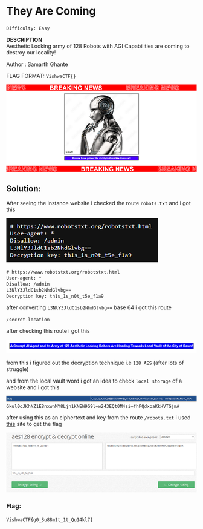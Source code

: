 # They Are Coming
`Difficulty: Easy`

**DESCRIPTION**<br>
Aesthetic Looking army of 128 Robots with AGI Capabilities are coming to destroy our locality!

Author : Samarth Ghante

FLAG FORMAT: `VishwaCTF{}`

![](../../assets/1_3xj8u78VNkHMQePqFLvNEQ.png)

## Solution:

After seeing the instance website i checked the route `robots.txt` and i got this

![](../../assets/1_wtETtQS_mlVmkDNcJxTRUQ.png)

```
# https://www.robotstxt.org/robotstxt.html
User-agent: *
Disallow: /admin
L3NlY3JldC1sb2NhdGlvbg==
Decryption key: th1s_1s_n0t_t5e_f1a9
```
after converting `L3NlY3JldC1sb2NhdGlvbg==` base 64 i got this route

`/secret-location`

after checking this route i got this

![](../../assets/1_wzjFtz4AZQrcYlYbnEpB6g.png)

from this i figured out the decryption technique i.e `128 AES` (after lots of struggle)

and from the local vault word i got an idea to check `local storage` of a website and i got this

![](../../assets/1_gELbESyEJrUqJbhXYGrPGw.png)
`Gkul0oJKhNZ1E8nxwnMY8Ljn1KNEW9G9l+w243EQt0M4si+fhPQdxoaKkHVTGjmA`

after using this as an ciphertext and key from the route `/robots.txt`
i used [this](https://encode-decode.com/aes128-encrypt-online/) site to get the flag

![](../../assets/1_DciCqt2HJptC9CeU0PZvvg.png)

### Flag:
`VishwaCTF{g0_Su88m1t_1t_Qu14kl7}`


